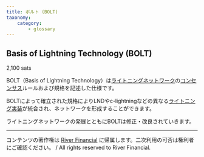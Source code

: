 ```yaml
---
title: ボルト (BOLT)
taxonomy:
    category:
        - glossary
---
```


## Basis of Lightning Technology (BOLT)
2,100 sats

BOLT（Basis of Lightning Technology）は[ライトニングネットワーク](http://lostinbitcoin.jp.testrs.jp/staging/glossary/lightning_network/)の[コンセンサス](http://lostinbitcoin.jp.testrs.jp/staging/glossary/consensus/)ルールおよび規格を記述した仕様です。

BOLTによって確立された規格によりLNDやc-lightningなどの異なる[ライトニング実装](http://lostinbitcoin.jp.testrs.jp/staging/glossary/lightning_implementations/)が統合され、ネットワークを形成することができます。

ライトニングネットワークの発展とともにBOLTは修正・改良されていきます。

---
コンテンツの著作権は [River Financial](https://river.com/) に帰属します。二次利用の可否は権利者にご確認ください。 / All rights reserved to River Financial.
